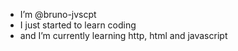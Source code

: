 - I’m @bruno-jvscpt
- I just started to learn coding
- and I’m currently learning http, html and javascript


<!---
bruno-jvscpt/bruno-jvscpt is a ✨ special ✨ repository because its `README.md` (this file) appears on your GitHub profile.
You can click the Preview link to take a look at your changes.
--->
